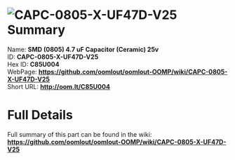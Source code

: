 
![CAPC-0805-X-UF47D-V25](https://github.com/oomlout/oomlout-OOMP/blob/master/parts/CAPC-0805-X-UF47D-V25/CAPC-0805-X-UF47D-V25_420.jpg)   
Summary
=================
  
Name: __SMD (0805) 4.7 uF Capacitor (Ceramic) 25v__    
ID: __CAPC-0805-X-UF47D-V25__   
Hex ID: __C85U004__   
WebPage: __https://github.com/oomlout/oomlout-OOMP/wiki/CAPC-0805-X-UF47D-V25__   
Short URL: __http://oom.lt/C85U004__   

Full Details
==========================
Full summary of this part can be found in the wiki:   
__https://github.com/oomlout/oomlout-OOMP/wiki/CAPC-0805-X-UF47D-V25__    

